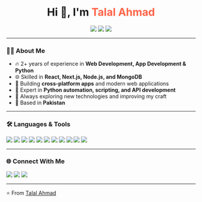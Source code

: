 <!-- Modern GitHub Profile README -->

<h1 align="center">Hi 👋, I'm <span style="color:#ff6347;">Talal Ahmad</span></h1>

<p align="center">
  <img src="https://img.shields.io/badge/Web%20Developer-%2300C4CC.svg?&style=for-the-badge&logo=Google-chrome&logoColor=white"/>
  <img src="https://img.shields.io/badge/Python%20Expert-%233776AB.svg?&style=for-the-badge&logo=python&logoColor=ffdd54"/>
  <img src="https://img.shields.io/badge/Tech%20Enthusiast-%23FF4500.svg?&style=for-the-badge&logo=rocket&logoColor=white"/>
</p>

---

### 👨‍💻 About Me
- 🔥 2+ years of experience in **Web Development, App Development & Python**
- 🌐 Skilled in **React, Next.js, Node.js, and MongoDB**
- 📱 Building **cross-platform apps** and modern web applications
- 🐍 Expert in **Python automation, scripting, and API development**
- 🎯 Always exploring new technologies and improving my craft
- 📍 Based in **Pakistan**

---

### 🛠️ Languages & Tools
<p align="left">
  <img src="https://img.shields.io/badge/Python-3670A0?style=for-the-badge&logo=python&logoColor=ffdd54"/>
  <img src="https://img.shields.io/badge/C-00599C?style=for-the-badge&logo=c&logoColor=white"/>
  <img src="https://img.shields.io/badge/C++-00599C?style=for-the-badge&logo=c%2B%2B&logoColor=white"/>
  <img src="https://img.shields.io/badge/JavaScript-323330?style=for-the-badge&logo=javascript&logoColor=f7df1e"/>
  <img src="https://img.shields.io/badge/React-20232a?style=for-the-badge&logo=react&logoColor=61dafb"/>
  <img src="https://img.shields.io/badge/Next.js-000000?style=for-the-badge&logo=next.js&logoColor=white"/>
  <img src="https://img.shields.io/badge/Node.js-43853d?style=for-the-badge&logo=node.js&logoColor=white"/>
  <img src="https://img.shields.io/badge/Express.js-404d59?style=for-the-badge"/>
  <img src="https://img.shields.io/badge/MongoDB-4EA94B?style=for-the-badge&logo=mongodb&logoColor=white"/>
  <img src="https://img.shields.io/badge/Git-F05032?style=for-the-badge&logo=git&logoColor=white"/>
  <img src="https://img.shields.io/badge/GitHub-181717?style=for-the-badge&logo=github&logoColor=white"/>
</p>

---

### 🌐 Connect With Me
<p align="left">
  <a href="mailto:talaljalil164@gmail.com"><img src="https://img.shields.io/badge/Email-D14836?style=for-the-badge&logo=gmail&logoColor=white"/></a>
  <a href="https://linkedin.com/in/yourusername"><img src="https://img.shields.io/badge/LinkedIn-0e76a8?style=for-the-badge&logo=linkedin&logoColor=white"/></a>
  <a href="https://yourwebsite.com"><img src="https://img.shields.io/badge/Portfolio-000000?style=for-the-badge&logo=react&logoColor=61DAFB"/></a>
</p>

---

⭐️ From [Talal Ahmad](https://github.com/talalahmad789)
